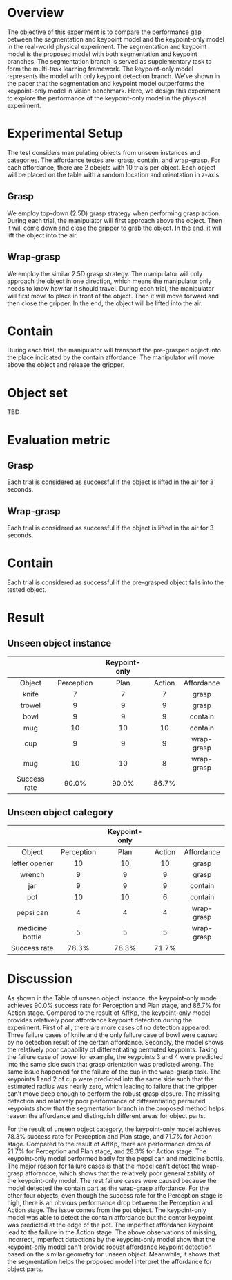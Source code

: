 # Overview
The objective of this experiment is to compare the performance gap between the segmentation and keypoint model and the keypoint-only model in the real-world physical 
experiment. The segmentation and keypoint model is the proposed model with both segmentation and keypoint branches. The segmentation branch is served as supplementary task to form 
the  multi-task learning framework. The keypoint-only model represents the model with only keypoint detection branch. We've shown in the paper that the segmentation and keypoint 
model outperforms the keypoint-only model in vision benchmark. Here, we design this experiment to explore the performance of the keypoint-only model in the physical experiment.

# Experimental Setup
The test considers manipulating objects from unseen instances and categories. The affordance testes are: grasp, contain, and wrap-grasp. For each affordance, there are 2 obejcts
with 10 trials per object. Each object will be placed on the table with a random location and orientation in z-axis.

## Grasp
We employ top-down (2.5D) grasp strategy when performing grasp action. During each trial, the manipulator will first approach above the object. Then it will come down and close 
the gripper to grab the object. In the end, it will lift the object into the air.

## Wrap-grasp
We employ the similar 2.5D grasp strategy. The manipulator will only approach the object in one direction, which means the manipulator only needs to know how far it should travel.
During each trial, the manipulator will first move to place in front of the object. Then it will move forward and then close the gripper. In the end, the object will be lifted 
into the air.

# Contain
During each trial, the manipulator will transport the pre-grasped object into the place indicated by the contain affordance. The manipulator will move above the object and release
the gripper.

# Object set
TBD

# Evaluation metric

## Grasp
Each trial is considered as successful if the object is lifted in the air for 3 seconds.

## Wrap-grasp
Each trial is considered as successful if the object is lifted in the air for 3 seconds.

# Contain
Each trial is considered as successful if the pre-grasped object falls into the tested object.

# Result

## Unseen object instance
|   |  | Keypoint-only |  |  |
| :----------: | :----------: | :----------: | :----------: | :----------: |
| Object  | Perception  | Plan  | Action  | Affordance  |
| knife  | 7  | 7  | 7  |  grasp |
| trowel  | 9  | 9  | 9  |  grasp |
| bowl  |  9 |  9 | 9  | contain  |
| mug  |  10 | 10  | 10  | contain  |
| cup  | 9  | 9  |  9 | wrap-grasp  |
| mug  | 10  | 10  | 8  |  wrap-grasp |
| Success rate  | 90.0%  |  90.0% |  86.7% |   |

## Unseen object category
|   |  | Keypoint-only |  |  |
| :----------: | :----------: | :----------: | :----------: | :----------: |
| Object  | Perception  | Plan  | Action  | Affordance  |
| letter opener  | 10  |  10 |  10 | grasp  |
| wrench  |  9 |  9 |  9 |  grasp |
| jar  | 9  | 9  | 9  | contain  |
| pot  | 10  | 10  |  6 |  contain |
| pepsi can  | 4  | 4  | 4  |  wrap-grasp |
| medicine bottle  | 5  | 5  | 5  | wrap-grasp  |
| Success rate  |  78.3%  | 78.3%  | 71.7%  |   |

# Discussion
As shown in the Table of unseen object instance, the keypoint-only model achieves 90.0% success rate for Perception and Plan stage, and 86.7% for Action stage. Compared to the result of AffKp, the keypoint-only model provides relatively poor affordance keypoint detection during the experiment. First of all, there are more cases of no detection appeared. Three failure cases of knife and the only failure case of bowl were caused by no detection result of the certain affordance. Secondly, the model shows the relatively poor capability of differentiating permuted keypoints. Taking the failure case of trowel for example, the keypoints 3 and 4 were predicted into the same side such that grasp orientation was predicted wrong. The same issue happened for the failure of the cup in the wrap-grasp task. The keypoints 1 and 2 of cup were predicted into the same side such that the estimated radius was nearly zero, which leading to failure that the gripper can't move deep enough to perform the robust grasp closure. The missing detection and relatively poor performance of differentiating permuted keypoints show that the segmentation branch in the proposed method helps reason the affordance and distinguish different areas for object parts.

For the result of unseen object category, the keypoint-only model achieves 78.3% success rate for Perception and Plan stage, and 71.7% for Action stage. Compared to the result of AffKp, there are performance drops of 21.7% for Perception and Plan stage, and 28.3% for Action stage. The keypoint-only model performed badly for the pepsi can and medicine bottle. The major reason for failure cases is that the model can't detect the wrap-grasp afforancce, which shows that the relatively poor generalizability of the keypoint-only model. The rest failure cases were caused because the model detected the contain part as the wrap-grasp affordance. For the other four objects, even though the success rate for the Perception stage is high, there is an obvious performance drop between the Perception and Action stage. The issue comes from the pot object. The keypoint-only model was able to detect the contain affordance but the center keypoint was predicted at the edge of the pot. The imperfect affordance keypoint lead to the failure in the Action stage. The above observations of missing, incorrect, imperfect detections by the keypoint-only model show that the keypoint-only model can't provide robust affordance keypoint detection based on the similar geometry for unseen object. Meanwhile, it shows that the segmentation helps the proposed model interpret the affordance for object parts. 
